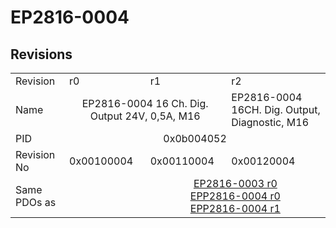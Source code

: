 # EP2816-0004

## Revisions
<table>
<tr>
<td>Revision</td>
<td>r0</td>
<td>r1</td>
<td>r2</td>
</tr>
<tr>
<td>Name</td>
<td colspan=2 align="center">EP2816-0004 16 Ch. Dig. Output 24V, 0,5A, M16</td>
<td>EP2816-0004 16CH. Dig. Output, Diagnostic, M16</td>
</tr>
<tr>
<td>PID</td>
<td colspan=3 align="center">0x0b004052</td>
</tr>
<tr>
<td>Revision No</td>
<td>0x00100004</td>
<td>0x00110004</td>
<td>0x00120004</td>
</tr>
<tr>
<td>Same PDOs as</td>
<td></td>
<td colspan=2 align="center"><a href="EP2816-0003.md">EP2816-0003 r0</a><br/><a href="EPP2816-0004.md">EPP2816-0004 r0</a><br/><a href="EPP2816-0004.md">EPP2816-0004 r1</a></td>
</tr>
</table>
